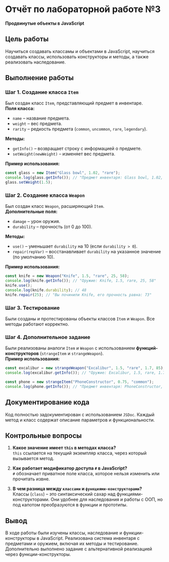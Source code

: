 # Отчёт по лабораторной работе №3  
**Продвинутые объекты в JavaScript**

## Цель работы
Научиться создавать классамы и объектами в JavaScript, научиться создавать классы, использовать конструкторы и методы, а также реализовать наследование.

## Выполнение работы

### Шаг 1. Создание класса `Item`
Был создан класс `Item`, представляющий предмет в инвентаре.  
**Поля класса:**
- `name` – название предмета.
- `weight` – вес предмета.
- `rarity` – редкость предмета (`common`, `uncommon`, `rare`, `legendary`).

**Методы:**
- `getInfo()` – возвращает строку с информацией о предмете.
- `setWeight(newWeight)` – изменяет вес предмета.

**Пример использования:**
```js
const glass = new Item("Glass bowl", 1.02, "rare");
console.log(glass.getInfo()); // "Предмет инвентаря: Glass bowl, 1.02, rare"
glass.setWeight(1.5);
```

### Шаг 2. Создание класса `Weapon`
Был создан класс `Weapon`, расширяющий `Item`.  
**Дополнительные поля:**
- `damage` – урон оружия.
- `durability` – прочность (от 0 до 100).

**Методы:**
- `use()` – уменьшает `durability` на 10 (если `durability > 0`).
- `repair(repVar)` – восстанавливает `durability` на указанное значение (по умолчанию 10).

**Пример использования:**
```js
const knife = new Weapon("Knife", 1.5, "rare", 25, 58);
console.log(knife.getInfo()); // "Оружие: Knife, 1.5, rare, 25, 58"
knife.use();
console.log(knife.durability); // 48
knife.repair(25); // "Вы починили Knife, его прочность равна: 73"
```

### Шаг 3. Тестирование
Были созданы и протестированы объекты классов `Item` и `Weapon`. Все методы работают корректно.

### Шаг 4. Дополнительное задание
Были реализованы аналоги `Item` и `Weapon` с использованием **функций-конструкторов** (`strangeItem` и `strangeWeapon`).  
**Пример использования:**
```js
const excalibur = new strangeWeapon("Excalibur", 1.5, "rare", 1.7, 85);
console.log(excalibur.getInfo()); // "Оружие: Excalibur, 1.5, rare, 1.7, 85"

const phone = new strangeItem("PhoneConstructor", 0.75, "common");
console.log(phone.getInfo()); // "Предмет инвентаря: PhoneConstructor, 0.75, common"
```

## Документирование кода
Код полностью задокументирован с использованием `JSDoc`. Каждый метод и класс содержат описание параметров и функциональности.

## Контрольные вопросы
1. **Какое значение имеет `this` в методах класса?**  
   `this` ссылается на текущий экземпляр класса, через который вызывается метод.

2. **Как работает модификатор доступа `#` в JavaScript?**  
   `#` обозначает приватное поле класса, которое нельзя изменить или прочитать извне.

3. **В чем разница между `классами` и `функциями-конструкторами`?**  
   Классы (`class`) – это синтаксический сахар над функциями-конструкторами. Они удобнее для наследования и работы с ООП, но под капотом преобразуются в функции и прототипы.

## Вывод
В ходе работы были изучены классы, наследование и функции-конструкторы в JavaScript. Реализована система инвентаря с предметами и оружием, включая их методы и тестирование. Дополнительно выполнено задание с альтернативной реализацией через функции-конструкторы.
